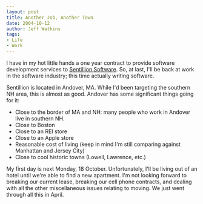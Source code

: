 ```yaml
---
layout: post
title: Another Job, Another Town
date: 2004-10-12
author: Jeff Watkins
tags:
- Life
- Work
---
```


<p>I have in my hot little hands a one year contract to provide
software development services to <a href="http://www.sentillion.com/">Sentillion Software</a>. So, at last,
I'll be back at work in the software industry; this time actually
writing software.</p>
<p>Sentillion is located in Andover, MA. While I'd been targeting the
southern NH area, this is almost as good. Andover has some significant
things going for it:</p>
<ul>
	<li>Close to the border of MA and NH: many people who work in
	Andover live in southern NH.</li>
	<li>Close to Boston</li>
	<li>Close to an REI store</li>
	<li>Close to an Apple store</li>
	<li>Reasonable cost of living (keep in mind I'm still comparing
	against Manhattan and Jersey City)</li>
	<li>Close to cool historic towns (Lowell, Lawrence, etc.)</li>
</ul>
<p>My first day is next Monday, 18 October. Unfortunately, I'll be
living out of an hotel until we're able to find a new apartment. I'm
not looking forward to breaking our current lease, breaking our cell
phone contracts, and dealing with all the other miscellaneous issues
relating to moving. We just went through all this in April.</p>